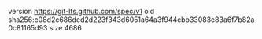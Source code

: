 version https://git-lfs.github.com/spec/v1
oid sha256:c08d2c686ded2d223f343d6051a64a3f944cbb33083c83a6f7b82a0c81165d93
size 4686
